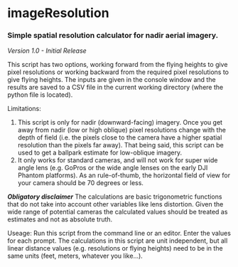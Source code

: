 # imageResolution
### Simple spatial resolution calculator for nadir aerial imagery.
_Version 1.0 - Initial Release_

This script has two options, working forward from the 
flying heights to give pixel resolutions or working 
backward from the required pixel resolutions to give flying 
heights. The inputs are given in the console window and the
results are saved to a CSV file in the current working
directory (where the python file is located).

Limitations:
1. This script is only for nadir (downward-facing) imagery.
	Once you get away from nadir (low or high oblique) 
    pixel resolutions change with the depth of field (i.e. 
    the pixels close to the camera have a higher spatial 
    resolution than the pixels far away). That being said, 
    this script can be used to get a ballpark estimate for
    low-oblique imagery.
2. It only works for standard cameras, and will not work 
    for super wide angle lens (e.g. GoPros or the wide 
    angle lenses on the early DJI Phantom platforms). As 
    an rule-of-thumb, the horizontal field of view for your
    camera should be 70 degrees or less.
    
_**Obligatory disclaimer**_
The calculations are basic trigonometric functions that do not take into account other variables like lens distortion. Given the wide range of potential cameras the calculated values should be treated as estimates and not as absolute truth.
	
Useage:
Run this script from the command line or an editor. Enter the values for each prompt. The calculations in this script are unit independent, but all linear distance values 
(e.g. resolutions or flying heights) need to be in the same units (feet, meters, whatever you like...).
